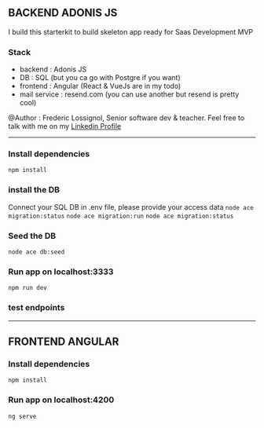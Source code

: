 

## BACKEND ADONIS JS
I build this starterkit to build skeleton app ready for Saas Development MVP
### Stack
- backend : Adonis JS
- DB : SQL (but you ca go with Postgre if you want)
- frontend : Angular (React & VueJs are in my todo)
- mail service : resend.com (you can use another but resend is pretty cool)

@Author : Frederic Lossignol, Senior software dev & teacher.
Feel free to talk with me on my <a href="https://www.linkedin.com/in/flossignol/">Linkedin Profile</a>

------------------------

### Install dependencies
`npm install`
 
### install the DB
Connect your SQL DB
in .env file, please provide your access data
`node ace migration:status`
`node ace migration:run`
`node ace migration:status`

### Seed the DB
`node ace db:seed`

### Run app on localhost:3333
`npm run dev`

### test endpoints

-------------------

## FRONTEND ANGULAR

### Install dependencies
`npm install`

### Run app on localhost:4200
`ng serve` 